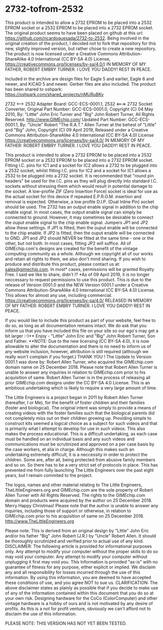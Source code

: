 # 2732-tofrom-2532
This product is intended to allow a 2732 EPROM to be placed into a 2532 EPROM socket or a 2532 EPROM to be placed into a 2732 EPROM socket. The original product seems to have been placed on github at this url: https://github.com/ricardoquesada/2732-to-2532. Being involved in the original creation of the product, I decided not to fork that repository for this new, slightly improved version, but rather chose to create a new repository. The product is now licensed under a Creative Commons Attribution-ShareAlike 4.0 International (CC BY-SA 4.0) License, https://creativecommons.org/licenses/by-sa/4.0/) IN MEMORY OF MY FATHER, ROBERT EMBRY TURNER. I LOVE YOU DADDY! REST IN PEACE.

Included in the archive are design files for Eagle 5 and earlier, Eagle 6 and newer, and KiCAD 5 and newer. Gerber files are also included. The product has been shared to oshpark: https://oshpark.com/shared_projects/nMURuBKv

2732 <--> 2532 Adapter Board: GCC-ECS-0001.1, 2532 <===> 2732 Socket Converter, Original Part Number: GCC-ECS-0001.0, Copyright (C) 04 May 2010, By: "Little" John Eric Turner and "Big" John Robert Turner, All Rights Reserved. http://www.GIMEchip.com/ Updated Part Number: GCC-ECS-0001.1, By: "Uncle" Robert "The R.A.T." Allen Turner at the behest of "Little" and "Big" John, Copyright (C) 09 April 2019, Released under a Creative Commons Attribution-ShareAlike 4.0 International (CC BY-SA 4.0) License https://creativecommons.org/licenses/by-sa/4.0/ IN MEMORY OF MY FATHER: ROBERT EMBRY TURNER. I LOVE YOU DADDY! REST IN PEACE.
 
This product is intended to allow a 2732 EPROM to be placed into a 2532 EPROM socket or a 2532 EPROM to be placed into a 2732 EPROM socket. Fitting I.C. pins for IC1 and a socket for IC2 allows a 2732 to be plugged into a 2532 socket, whilst fitting I.C. pins for IC2 and a socket for IC1 allows a 2532 to be plugged into a 2732 socket. It is recommended that "round pin headers" be used for the I.C. pins as they will plug directly into standard I.C. sockets without stressing them which would result in potential damage to the socket. A low-profile ZIF (Zero Insertion Force) socket is ideal for use as the actual socket for this device if repeated E.P.R.O.M. insertion and removal is expected. Otherwise, a low profile D.I.P. (Dual Inline Pin) socket should be used. The 2732 has an output enable signal in addition to the chip enable signal. In most cases, the output enable signal can simply be connected to ground. However, it may sometimes be desirable to connect the ouput enable signal to the chip enable signal. Jumpers JP1 and JP2 allow these settings. If JP1 is fitted, then the ouput enable will be connected to the chip enable. If JP2 is fitted, then the ouput enable will be connected to GND. JP1 and JP2 should NEVER be fitted at the same time - one or the other, but not both. In most cases, fitting JP2 will suffice.
All of GIMEchip.com's designs are created for the benefit of the vintage computing community as a whole. Although we copyright all of our works and retain all rights to them, we also don't mind sharing. If you wish to produce and distribute this product, please contact us at: sales@gimechip.com. In most* cases, permissions will be granted Royalty Free. I said we like to share, didn't I? *As of 09 April 2019, it is no longer neccessary to request permissions to use this product. This is due to the release of Version 0001.0 and the NEW Version 0001.1 under a Creative Commons Attribution-ShareAlike 4.0 International (CC BY-SA 4.0) License. This allows for almost any use, including commercial. https://creativecommons.org/licenses/by-sa/4.0/ RELEASED IN MEMORY OF MY FATHER: ROBERT EMBRY TURNER. I LOVE YOU DADDY! REST IN PEACE.

If you would like to include this product as part of your website, feel free to do so, as long as all documentation remains intact. We do ask that you inform us that you have included this file on your site so our ego's may get a bit larger :-)** Enjoy - "Little" John Eric and "Big" John Robert Turner, Son and Father. **NOTE: Due to the new licensing (CC BY-SA 4.0), it is now allowable to alter the documentation and there is no need to inform us of any website inclusion, however, attribution is still required (although we really won't complain if you forget.) THANK YOU !
The Update to Version 0001.1 was done by: Robert Allen Turner, who acquired the GIMEchip.com domain name on 25 December 2018. Please note that Robert Allen Turner is unable to answer any inquiries in relation to GIMEchip.com prior to his acquisition of same. Robert Allen Turner is in the process of releasing all prior GIMEchip.com designs under the CC BY-SA 4.0 License. This is an ambitious undertaking which is likely to require a very large amount of time.

The Little Engineers is a project began in 2011 by Robert Allen Turner (hereafter, I or Me), for the benefit of foster children and their families (foster and biological). The original intent was simply to provide a means of creating videos with the foster families such that the biological parents did not completely miss out on their children growing up. Providing simple to construct kits seemed a logical choice as a subject for such videos and that is primarily what I attempt to develop for use in such videos. This also makes the process educational. This is a difficult undertaking, as each case must be handled on an individual basis and any such videos and communications must be scrutinized and approved on a per case basis by the case workers, et alia in charge. Although this makes such an undertaking extremely difficult, it is a neccessity in order to protect the children. Some are, after all, being protected from abusive family members and so on. So there has to be a very strict set of protocols in place. This has prevented me from fully launching The Little Engineers over the past eight years, but I remain commited to the project.

The logos, names and other material relating to The Little Engineers, TheLittleEngineers.org and GIMEchip.com are the sole property of Robert Allen Turner with All Rights Reserved. The rights to the GIMEchip.com domain and products were acquired by the author on 25 December 2018. Merry Happy Christmas! Please note that the author is unable to answer any inquiries, including those of support or otherwise, in relation to GIMEchip.com prior to his acquisition of same on 25 December 2018.
http://www.TheLittleEngineers.org

Please note: This is derived from an original design by "Little" John Eric and/or his father "Big" John Robert (J.R.) by "Uncle" Robert Allen. It should be thoroughly scrutinized and verified prior to actual use of any kind. DISCLAIMER: The following article is provided for informational purposes only. Any attempt to modify your computer without the proper skills to do so may void your computer. Any attempt to modify your computer without unplugging it first may void you. This Information is provided "as-is" with no guarantee of fitness for any purpose, either explicit or implied. We disclaim any and all responsibility for losses incurred through the use of this information. By using this information, you are deemed to have accepted these conditions of use, and you agree NOT to sue us. CLARIFICATION: The above disclaimer states as plainly as possible that if you decide to make use of any of the information contained within this document that you do so at your own risk. Designing hardware for the CoCo (ColorComputer) and other vintage hardware is a hobby of ours and is not motivated by any desire of profits. As this is a not for profit venture, obviously we can't afford not to disclaim the use of this information.

 PLEASE NOTE: THIS VERSION HAS NOT YET BEEN TESTED. 
